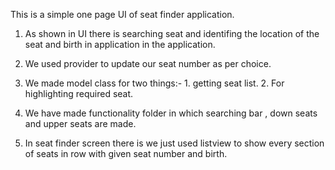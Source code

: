 This is a simple one page UI of seat finder application.

1. As shown in UI there is searching seat and identifing the location of the seat and birth in application in the application.

2. We used provider to update our seat number as per choice.

3. We made model class for two things:- 1. getting seat list. 2. For highlighting required seat.

4. We have made functionality folder in which searching bar , down seats and upper seats are made.

5. In seat finder screen there is we just used listview to show every section of seats in row with given seat number and birth.


